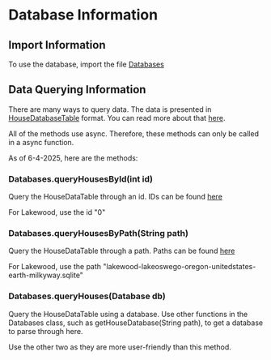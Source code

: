 ﻿# Database Information
## Import Information
To use the database, import the file [Databases](/lib/Util/databases.dart)

## Data Querying Information
There are many ways to query data. The data is presented in [HouseDatabaseTable](/lib/Classes/databaseTables.dart) format. You can read more about that [here](HouseDatabaseTable.md).

All of the methods use async. Therefore, these methods can only be called in a async function.

As of 6-4-2025, here are the methods:
### Databases.queryHousesById(int id)
Query the HouseDataTable through an id. IDs can be found [here](https://docs.google.com/spreadsheets/d/1qSCx8z4FAC2crFKanxImvWnods6QUimWa4G1mcOSMc4/edit?gid=503268534#gid=503268534)

For Lakewood, use the id "0"
### Databases.queryHousesByPath(String path)
Query the HouseDataTable through a path. Paths can be found [here](https://docs.google.com/spreadsheets/d/1qSCx8z4FAC2crFKanxImvWnods6QUimWa4G1mcOSMc4/edit?gid=503268534#gid=503268534)

For Lakewood, use the path "lakewood-lakeoswego-oregon-unitedstates-earth-milkyway.sqlite"
### Databases.queryHouses(Database db)
Query the HouseDataTable using a database. Use other functions in the Databases class, such as getHouseDatabase(String path), to get a database to parse through here.

Use the other two as they are more user-friendly than this method.